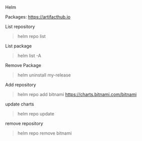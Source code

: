 Helm

Packages: https://artifacthub.io

List repository

> helm repo list


List package

> helm list -A

Remove Package

> helm uninstall my-release


Add repository

> helm repo add bitnami https://charts.bitnami.com/bitnami


update charts

> helm repo update

remove repository

> helm repo remove bitnami


